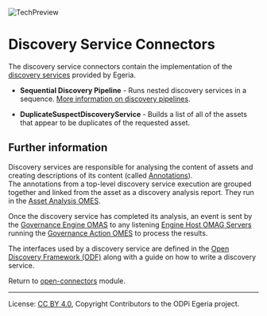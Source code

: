 <!-- SPDX-License-Identifier: CC-BY-4.0 -->
<!-- Copyright Contributors to the ODPi Egeria project 2019. -->

![TechPreview](../../../../open-metadata-publication/website/images/egeria-content-status-tech-preview.png#pagewidth)

# Discovery Service Connectors

The discovery service connectors contain the implementation of the
[discovery services](../../../frameworks/open-discovery-framework/docs/discovery-service.md)
provided by Egeria.

* **Sequential Discovery Pipeline** - Runs nested discovery services
  in a sequence.  [More information on discovery pipelines](../../../frameworks/open-discovery-framework/docs/discovery-pipeline.md).
  
* **DuplicateSuspectDiscoveryService** - Builds a list of all of the assets that
  appear to be duplicates of the requested asset.

## Further information

Discovery services are responsible for analysing the content of assets and creating
descriptions of its content (called [Annotations](../../../frameworks/open-discovery-framework/docs/discovery-annotation.md)).  
The annotations from a top-level discovery service
execution are grouped together and linked from the asset as a discovery analysis report.
They run in the [Asset Analysis OMES](../../../engine-services/asset-analysis).

Once the discovery service has completed its analysis,
an event is sent by the [Governance Engine OMAS](../../../access-services/governance-engine) to any listening
[Engine Host OMAG Servers](../../../admin-services/docs/concepts/engine-host.md) running 
the [Governance Action OMES](../../../engine-services/governance-action) to process the results.

The interfaces used by a discovery service are defined in
the [Open Discovery Framework (ODF)](../../../frameworks/open-discovery-framework)
along with a guide on how to write a discovery service.

Return to [open-connectors](..) module.

----
License: [CC BY 4.0](https://creativecommons.org/licenses/by/4.0/),
Copyright Contributors to the ODPi Egeria project.